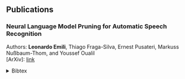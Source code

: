 ## Publications

### Neural Language Model Pruning for Automatic Speech Recognition

Authors: <strong>Leonardo Emili</strong>, Thiago Fraga-Silva, Ernest Pusateri, Markuss Nußbaum-Thom, and Youssef Oualil<br>
[ArXiv]: [link](https://arxiv.org/abs/2310.03424) <br>

<details>
<summary> Bibtex </summary>
<div class="tip" markdown="1">
```bibtex
@misc{emili2023neural,
      title={Neural Language Model Pruning for Automatic Speech Recognition}, 
      author={Leonardo Emili and Thiago Fraga-Silva and Ernest Pusateri and Markus Nußbaum-Thom and Youssef Oualil},
      year={2023},
      eprint={2310.03424},
      archivePrefix={arXiv},
      primaryClass={cs.LG}
}
```
</div>
</details>
